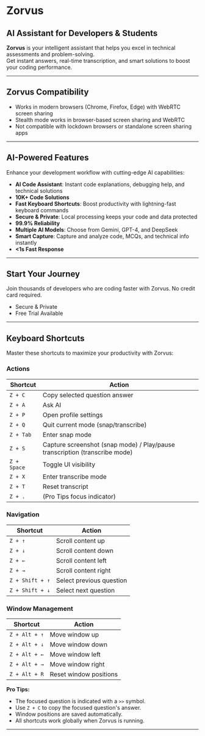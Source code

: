 # Zorvus

## AI Assistant for Developers & Students

**Zorvus** is your intelligent assistant that helps you excel in technical assessments and problem-solving.  
Get instant answers, real-time transcription, and smart solutions to boost your coding performance.

---


## Zorvus Compatibility

- Works in modern browsers (Chrome, Firefox, Edge) with WebRTC screen sharing  
- Stealth mode works in browser-based screen sharing and WebRTC  
- Not compatible with lockdown browsers or standalone screen sharing apps  

---

## AI-Powered Features

Enhance your development workflow with cutting-edge AI capabilities:

- **AI Code Assistant**: Instant code explanations, debugging help, and technical solutions  
- **10K+ Code Solutions**  
- **Fast Keyboard Shortcuts**: Boost productivity with lightning-fast keyboard commands  
- **Secure & Private**: Local processing keeps your code and data protected  
- **99.9% Reliability**  
- **Multiple AI Models**: Choose from Gemini, GPT-4, and DeepSeek  
- **Smart Capture**: Capture and analyze code, MCQs, and technical info instantly  
- **<1s Fast Response**  

---

## Start Your Journey

Join thousands of developers who are coding faster with Zorvus. No credit card required.

- Secure & Private  
- Free Trial Available  

---

## Keyboard Shortcuts

Master these shortcuts to maximize your productivity with Zorvus:

### Actions

| Shortcut       | Action                              |
|----------------|-----------------------------------|
| `Z + C`        | Copy selected question answer     |
| `Z + A`        | Ask AI                           |
| `Z + P`        | Open profile settings             |
| `Z + Q`        | Quit current mode (snap/transcribe) |
| `Z + Tab`      | Enter snap mode                   |
| `Z + S`        | Capture screenshot (snap mode) / Play/pause transcription (transcribe mode) |
| `Z + Space`    | Toggle UI visibility              |
| `Z + X`        | Enter transcribe mode             |
| `Z + T`        | Reset transcript                  |
| `Z + .`        | (Pro Tips focus indicator)        |

### Navigation

| Shortcut            | Action                |
|---------------------|-----------------------|
| `Z + ↑`             | Scroll content up     |
| `Z + ↓`             | Scroll content down   |
| `Z + ←`             | Scroll content left   |
| `Z + →`             | Scroll content right  |
| `Z + Shift + ↑`     | Select previous question |
| `Z + Shift + ↓`     | Select next question  |

### Window Management

| Shortcut            | Action                |
|---------------------|-----------------------|
| `Z + Alt + ↑`       | Move window up        |
| `Z + Alt + ↓`       | Move window down      |
| `Z + Alt + ←`       | Move window left      |
| `Z + Alt + →`       | Move window right     |
| `Z + Alt + R`       | Reset window positions |

**Pro Tips:**  
- The focused question is indicated with a `>>` symbol.  
- Use `Z + C` to copy the focused question's answer.  
- Window positions are saved automatically.  
- All shortcuts work globally when Zorvus is running.

---
